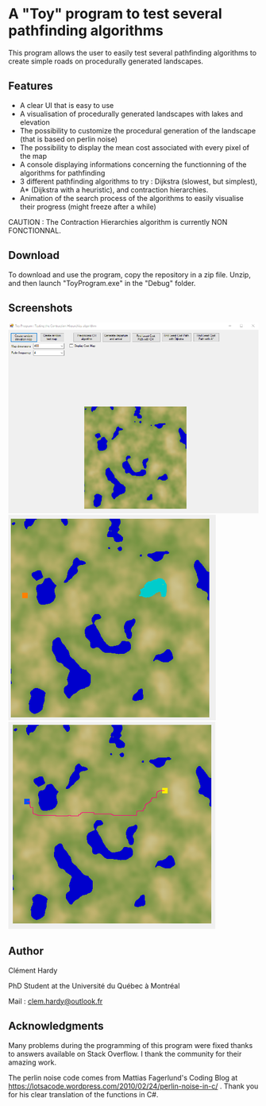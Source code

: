 # A "Toy" program to test several pathfinding algorithms


This program allows the user to easily test several pathfinding algorithms to create simple roads on procedurally generated landscapes.

## Features
- A clear UI that is easy to use
- A visualisation of procedurally generated landscapes with lakes and elevation
- The possibility to customize the procedural generation of the landscape (that is based on perlin noise)
- The possibility to display the mean cost associated with every pixel of the map
- A console displaying informations concerning the functionning of the algorithms for pathfinding
- 3 different pathfinding algorithms to try : Dijkstra (slowest, but simplest), A* (Dijkstra with a heuristic), and contraction hierarchies.
- Animation of the search process of the algorithms to easily visualise their progress (might freeze after a while)

CAUTION : The Contraction Hierarchies algorithm is currently NON FONCTIONNAL.
 
## Download
 
To download and use the program, copy the repository in a zip file. Unzip, and then launch "ToyProgram.exe" in the "Debug" folder.
 
## Screenshots

![Interface](screenshots/screenshot1.PNG)
![RoadInConstruction](screenshots/screenshot2.PNG)
![RoadFinished](screenshots/screenshot3.PNG)
 
 
## Author

Clément Hardy

PhD Student at the Université du Québec à Montréal

Mail : clem.hardy@outlook.fr


## Acknowledgments

Many problems during the programming of this program were fixed thanks to answers available on Stack Overflow. I thank the community for their amazing work.

The perlin noise code comes from Mattias Fagerlund's Coding Blog at https://lotsacode.wordpress.com/2010/02/24/perlin-noise-in-c/ . Thank you for his clear translation of the functions in C#.